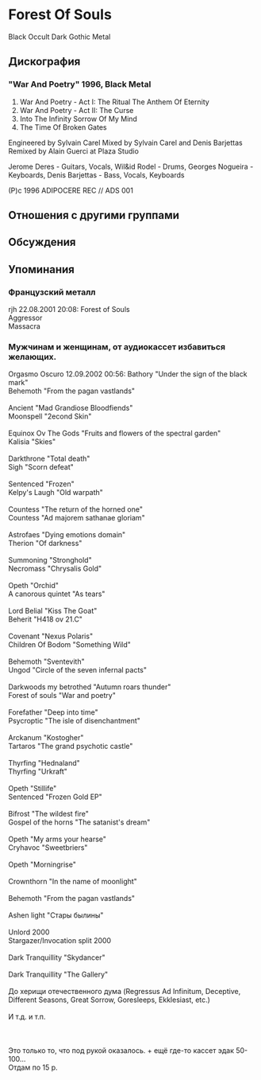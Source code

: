 # Forest Of Souls

Black Occult Dark Gothic Metal

## Дискография

### "War And Poetry" 1996, Black Metal

1.  War And Poetry - Act I: The Ritual  The Anthem Of Eternity
2.  War And Poetry - Act II: The Curse
3.  Into The Infinity Sorrow Of My Mind
4.  The Time Of Broken Gates

Engineered by Sylvain Carel
Mixed by Sylvain Carel and Denis Barjettas
Remixed by Alain Guerci at Plaza Studio

Jerome Deres - Guitars, Vocals,
Wil&id Rodel - Drums,
Georges Nogueira - Keyboards,
Denis Barjettas - Bass, Vocals, Keyboards

(P)c 1996 ADIPOCERE REC // ADS 001


## Отношения с другими группами


## Обсуждения


## Упоминания

### Французский металл

rjh 22.08.2001 20:08:
Forest of Souls<BR>Aggressor<BR>Massacra

### Мужчинам и женщинам, от аудиокассет избавиться желающих.

Orgasmo Oscuro 12.09.2002 00:56:
Bathory "Under the sign of the black mark"<BR>Behemoth "From the pagan vastlands"<BR><BR>Ancient "Mad Grandiose Bloodfiends"<BR>Moonspell "2econd Skin"<BR><BR>Equinox Ov The Gods "Fruits and flowers of the spectral garden"<BR>Kalisia "Skies"<BR><BR>Darkthrone "Total death"<BR>Sigh "Scorn defeat"<BR><BR>Sentenced "Frozen"<BR>Kelpy's Laugh "Old warpath"<BR><BR>Countess "The return of the horned one"<BR>Countess "Ad majorem sathanae gloriam"<BR><BR>Astrofaes "Dying emotions domain"<BR>Therion "Of darkness"<BR><BR>Summoning "Stronghold"<BR>Necromass "Chrysalis Gold"<BR><BR>Opeth "Orchid"<BR>A canorous quintet "As tears"<BR><BR>Lord Belial "Kiss The Goat"<BR>Beherit "H418 ov 21.C"<BR><BR>Covenant "Nexus Polaris"<BR>Children Of Bodom "Something Wild"<BR><BR>Behemoth "Sventevith"<BR>Ungod "Circle of the seven infernal pacts"<BR><BR>Darkwoods my betrothed "Autumn roars thunder"<BR>Forest of souls "War and poetry"<BR><BR>Forefather "Deep into time"<BR>Psycroptic "The isle of disenchantment"<BR><BR>Arckanum "Kostogher"<BR>Tartaros "The grand psychotic castle"<BR><BR>Thyrfing "Hednaland"<BR>Thyrfing "Urkraft"<BR><BR>Opeth "Stillife"<BR>Sentenced "Frozen Gold EP"<BR><BR>Bifrost "The wildest fire"<BR>Gospel of the horns "The satanist's dream"<BR><BR>Opeth "My arms your hearse"<BR>Cryhavoc "Sweetbriers"<BR><BR>Opeth "Morningrise"<BR><BR>Crownthorn "In the name of moonlight"<BR><BR>Behemoth "From the pagan vastlands"<BR><BR>Ashen light "Стары былины"<BR><BR>Unlord 2000<BR>Stargazer/Invocation split 2000<BR><BR>Dark Tranquillity "Skydancer"<BR><BR>Dark Tranquillity "The Gallery"<BR><BR>До херищи отечественного дума (Regressus Ad Infinitum, Deceptive, Different Seasons, Great Sorrow, Goresleeps, Ekklesiast, etc.)<BR><BR>И т.д. и т.п.<BR><BR><BR><BR>Это только то, что под рукой оказалось. + ещё где-то кассет эдак 50-100... <BR>Отдам по 15 р.

